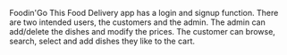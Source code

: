 Foodin'Go
This Food Delivery app has a login and signup function.
There are two intended users, the customers and the admin. 
The admin can add/delete the dishes and modify the prices.
The customer can browse, search, select and add dishes they like to the cart.
